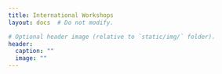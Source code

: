 ```yaml
---
title: International Workshops
layout: docs  # Do not modify.

# Optional header image (relative to `static/img/` folder).
header:
  caption: ""
  image: ""
---
```


